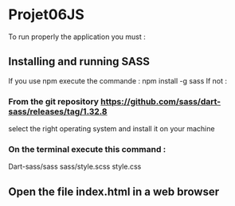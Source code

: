 # Projet06JS

To run properly the application you must :
## Installing and running SASS
If you use npm execute the commande : npm install -g sass
If not : 
### From the git repository https://github.com/sass/dart-sass/releases/tag/1.32.8
select the right operating system and install it on your machine
### On the terminal execute this command :
Dart-sass/sass sass/style.scss style.css

## Open the file index.html in a web browser
